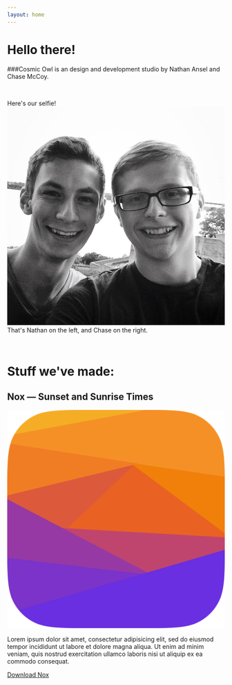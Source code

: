 ```yaml
---
layout: home
---
```


<h1 id="hello">Hello there!</h1>

###Cosmic Owl is an design and development studio by Nathan Ansel and Chase McCoy.

<br>
<p class="selfie">Here's our selfie!    
<img src="/img/selfie.jpg" alt="Selfie!">    
That's Nathan on the left, and Chase on the right.    
</p>     

<br>

# Stuff we've made:

## Nox — Sunset and Sunrise Times

<div id="app">
    <img src="/img/nox_icon.png" class="app" alt="Nox">
    <p>Lorem ipsum dolor sit amet, consectetur adipisicing elit, sed do eiusmod tempor incididunt ut labore et dolore magna aliqua. Ut enim ad minim veniam, quis nostrud exercitation ullamco laboris nisi ut aliquip ex ea commodo consequat.</p>
    <a href="http://about.chasem.co" id="button1" class="label">Download Nox</a>
</div>
